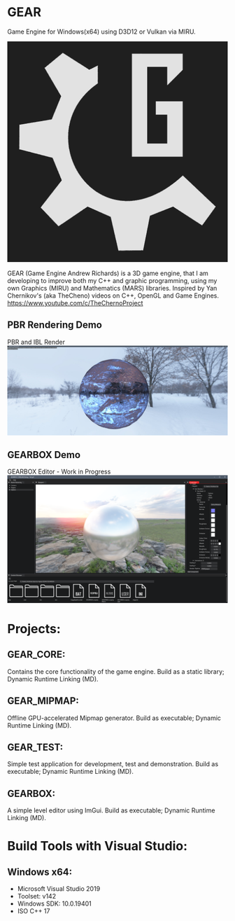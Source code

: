 # GEAR
Game Engine for Windows(x64) using D3D12 or Vulkan via MIRU.

![GEAR_LOGO](/Branding/GEAR_logo_dark.png)

GEAR (Game Engine Andrew Richards) is a 3D game engine, that I am developing to improve both my C++ and graphic programming, using my own Graphics (MIRU) and Mathematics (MARS) libraries. 
Inspired by Yan Chernikov's (aka TheCheno) videos on C++, OpenGL and Game Engines. https://www.youtube.com/c/TheChernoProject

## PBR Rendering Demo
PBR and IBL Render
![pbr_ibl_render](/Branding/Screenshots/pbr_render_textured.jpg)

## GEARBOX Demo
GEARBOX Editor - Work in Progress
![gearbox_screenshot](/Branding/Screenshots/gearbox_screenshot.png)

# Projects:
## GEAR_CORE: 
Contains the core functionality of the game engine. Build as a static library; Dynamic Runtime Linking (MD).

## GEAR_MIPMAP:
Offline GPU-accelerated Mipmap generator. Build as executable; Dynamic Runtime Linking (MD).

## GEAR_TEST: 
Simple test application for development, test and demonstration. Build as executable; Dynamic Runtime Linking (MD).

## GEARBOX: 
A simple level editor using ImGui. Build as executable; Dynamic Runtime Linking (MD).

# Build Tools with Visual Studio:
## Windows x64:
- Microsoft Visual Studio 2019
- Toolset: v142 
- Windows SDK: 10.0.19401
- ISO C++ 17
